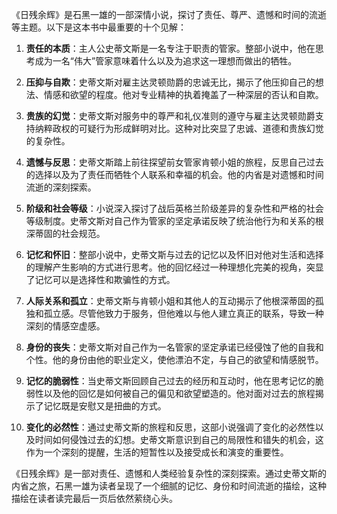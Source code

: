 《日残余辉》是石黑一雄的一部深情小说，探讨了责任、尊严、遗憾和时间的流逝等主题。以下是这本书中最重要的十个见解：

1. **责任的本质**：主人公史蒂文斯是一名专注于职责的管家。整部小说中，他在思考成为一名“伟大”管家意味着什么以及为追求这一理想而做出的牺牲。

2. **压抑与自欺**：史蒂文斯对雇主达灵顿勋爵的忠诚无比，揭示了他压抑自己的想法、情感和欲望的程度。他对专业精神的执着掩盖了一种深层的否认和自欺。

3. **贵族的幻觉**：史蒂文斯对服务中的尊严和礼仪准则的遵守与雇主达灵顿勋爵支持纳粹政权的可疑行为形成鲜明对比。这种对比突显了忠诚、道德和贵族幻觉的复杂性。

4. **遗憾与反思**：史蒂文斯踏上前往探望前女管家肯顿小姐的旅程，反思自己过去的选择以及为了责任而牺牲个人联系和幸福的机会。他的内省是对遗憾和时间流逝的深刻探索。

5. **阶级和社会等级**：小说深入探讨了战后英格兰阶级差异的复杂性和严格的社会等级制度。史蒂文斯对自己作为管家的坚定承诺反映了统治他行为和关系的根深蒂固的社会规范。

6. **记忆和怀旧**：整部小说中，史蒂文斯与过去的记忆以及怀旧对他对生活和选择的理解产生影响的方式进行思考。他的回忆经过一种理想化完美的视角，突显了记忆可以是选择性和欺骗性的方式。

7. **人际关系和孤立**：史蒂文斯与肯顿小姐和其他人的互动揭示了他根深蒂固的孤独和孤立感。尽管他致力于服务，但他难以与他人建立真正的联系，导致一种深刻的情感空虚感。

8. **身份的丧失**：史蒂文斯对自己作为一名管家的坚定承诺已经侵蚀了他的自我和个性。他的身份由他的职业定义，使他漂泊不定，与自己的欲望和情感脱节。

9. **记忆的脆弱性**：当史蒂文斯回顾自己过去的经历和互动时，他在思考记忆的脆弱性以及他的回忆是如何被自己的偏见和欲望塑造的。他对面对过去的旅程揭示了记忆既是安慰又是扭曲的方式。

10. **变化的必然性**：通过史蒂文斯的旅程和反思，这部小说强调了变化的必然性以及时间如何侵蚀过去的幻想。史蒂文斯意识到自己的局限性和错失的机会，这作为一个深刻的提醒，生活的短暂性以及接受成长和演变的重要性。

《日残余辉》是一部对责任、遗憾和人类经验复杂性的深刻探索。通过史蒂文斯的内省之旅，石黑一雄为读者呈现了一个细腻的记忆、身份和时间流逝的描绘，这种描绘在读者读完最后一页后依然萦绕心头。